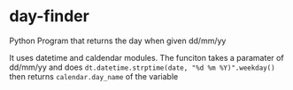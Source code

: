 # day-finder
Python Program that returns the day when given dd/mm/yy

It uses datetime and caldendar modules.
The funciton takes a paramater of dd/mm/yy and does `dt.datetime.strptime(date, "%d %m %Y)".weekday()` then returns `calendar.day_name` of the variable
